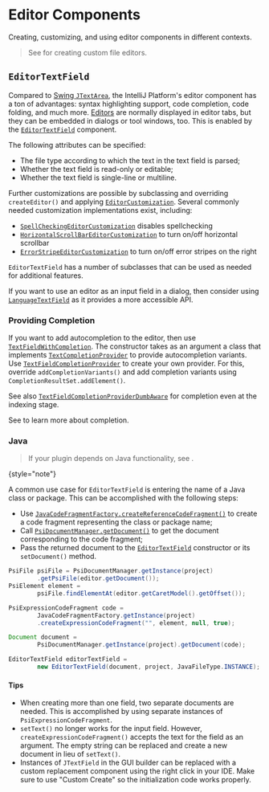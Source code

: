 <!-- Copyright 2000-2025 JetBrains s.r.o. and contributors. Use of this source code is governed by the Apache 2.0 license. -->

# Editor Components

<link-summary>Creating, customizing, and using editor components in different contexts.</link-summary>

> See [](editors_custom.md) for creating custom file editors.

## `EditorTextField`

Compared to [Swing `JTextArea`](https://docs.oracle.com/en/java/javase/24/docs/api/java.desktop/javax/swing/JTextArea.html), the IntelliJ Platform's editor component has a ton of advantages: syntax highlighting support, code completion, code folding, and much more.
[Editors](editors.md) are normally displayed in editor tabs, but they can be embedded in dialogs or tool windows, too.
This is enabled by the [`EditorTextField`](%gh-ic%/platform/platform-impl/src/com/intellij/ui/EditorTextField.java) component.

The following attributes can be specified:

* The file type according to which the text in the text field is parsed;
* Whether the text field is read-only or editable;
* Whether the text field is single-line or multiline.

Further customizations are possible by subclassing and overriding `createEditor()` and applying [`EditorCustomization`](%gh-ic%/platform/platform-impl/src/com/intellij/ui/EditorCustomization.java).
Several commonly needed customization implementations exist, including:
- [`SpellCheckingEditorCustomization`](%gh-ic%/spellchecker/src/com/intellij/spellchecker/ui/SpellCheckingEditorCustomization.java) disables spellchecking
- [`HorizontalScrollBarEditorCustomization`](%gh-ic%/platform/platform-impl/src/com/intellij/ui/HorizontalScrollBarEditorCustomization.java) to turn on/off horizontal scrollbar
- [`ErrorStripeEditorCustomization`](%gh-ic%/platform/platform-impl/src/com/intellij/ui/ErrorStripeEditorCustomization.java) to turn on/off error stripes on the right

`EditorTextField` has a number of subclasses that can be used as needed for additional features.

If you want to use an editor as an input field in a dialog, then consider using
[`LanguageTextField`](%gh-ic%/platform/platform-impl/src/com/intellij/ui/LanguageTextField.java)
as it provides a more accessible API.

### Providing Completion

If you want to add autocompletion to the editor, then use
[`TextFieldWithCompletion`](%gh-ic%/platform/platform-impl/src/com/intellij/util/textCompletion/TextFieldWithCompletion.java).
The constructor takes as an argument a class that implements
[`TextCompletionProvider`](%gh-ic%/platform/platform-impl/src/com/intellij/util/textCompletion/TextCompletionProvider.java)
to provide autocompletion variants.
Use
[`TextFieldCompletionProvider`](%gh-ic%/platform/lang-impl/src/com/intellij/util/TextFieldCompletionProvider.java)
to create your own provider.
For this, override `addCompletionVariants()` and add completion variants using `CompletionResultSet.addElement()`.

See also
[`TextFieldCompletionProviderDumbAware`](%gh-ic%/platform/lang-impl/src/com/intellij/util/TextFieldCompletionProviderDumbAware.java)
for completion even at the indexing stage.

See [](code_completion.md) to learn more about completion.

### Java

> If your plugin depends on Java functionality, see [](plugin_compatibility.md#java).
>
{style="note"}

A common use case for `EditorTextField` is entering the name of a Java class or package.
This can be accomplished with the following steps:

* Use [`JavaCodeFragmentFactory.createReferenceCodeFragment()`](%gh-ic%/java/java-psi-api/src/com/intellij/psi/JavaCodeFragmentFactory.java) to create a code fragment representing the class or package name;
* Call [`PsiDocumentManager.getDocument()`](%gh-ic%/platform/core-api/src/com/intellij/psi/PsiDocumentManager.java) to get the document corresponding to the code fragment;
* Pass the returned document to the [`EditorTextField`](%gh-ic%/platform/platform-impl/src/com/intellij/ui/EditorTextField.java) constructor or its `setDocument()` method.

```java
PsiFile psiFile = PsiDocumentManager.getInstance(project)
        .getPsiFile(editor.getDocument());
PsiElement element =
        psiFile.findElementAt(editor.getCaretModel().getOffset());

PsiExpressionCodeFragment code =
        JavaCodeFragmentFactory.getInstance(project)
        .createExpressionCodeFragment("", element, null, true);

Document document =
        PsiDocumentManager.getInstance(project).getDocument(code);

EditorTextField editorTextField =
        new EditorTextField(document, project, JavaFileType.INSTANCE);
```

#### Tips

* When creating more than one field, two separate documents are needed.
  This is accomplished by using separate instances of `PsiExpressionCodeFragment`.
* `setText()` no longer works for the input field.
  However, `createExpressionCodeFragment()` accepts the text for the field as an argument.
  The empty string can be replaced and create a new document in lieu of `setText()`.
* Instances of `JTextField` in the GUI builder can be replaced with a custom replacement component using the right click in your IDE.
  Make sure to use "Custom Create" so the initialization code works properly.
